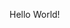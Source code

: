 Hello World!

<div align="center">
<img align="center"[![Python](https://img.shields.io/badge/Python-3776AB?style=for-the-badge&logo=python&logoColor=white)](https://www.linkedin.com/in/yure-fernandes/)>
<img align="center"[![JavaScript](https://img.shields.io/badge/JavaScript-F7DF1E?style=for-the-badge&logo=javascript&logoColor=black)](https://www.linkedin.com/in/yure-fernandes/)>
<img align="center"[![Html5](https://img.shields.io/badge/HTML5-E34F26?style=for-the-badge&logo=html5&logoColor=white)](https://www.linkedin.com/in/yure-fernandes/)>
<img align="center"[![CSS](https://img.shields.io/badge/CSS-239120?&style=for-the-badge&logo=css3&logoColor=white)](https://www.linkedin.com/in/yure-fernandes/)>
<img align="center" ![Yure Fernandes GitHub stats](https://github-readme-stats.vercel.app/api?username=Yur3e&show_icons=true&theme=radical)>
</div>
